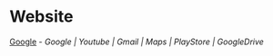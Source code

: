 # Website

[Google](https://www.muuri.netlify.app) - _Google | Youtube | Gmail | Maps | PlayStore | GoogleDrive_
